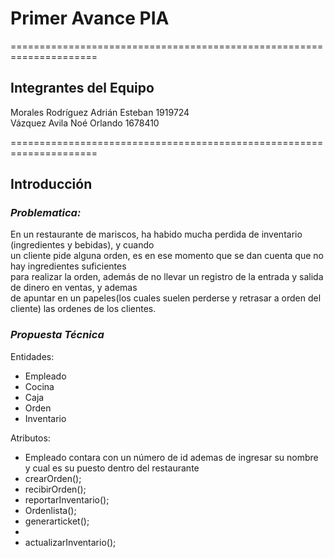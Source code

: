 # Primer Avance PIA
=====================================================================
## Integrantes del Equipo

Morales Rodríguez Adrián Esteban 1919724\
Vázquez Avila Noé Orlando 1678410

=====================================================================
## Introducción

### *Problematica:* 
En un restaurante de mariscos, ha habido mucha perdida de inventario (ingredientes y bebidas), y cuando <br />un cliente pide alguna orden, es en ese momento que se dan cuenta que no hay ingredientes suficientes <br />para realizar la orden, además de no llevar un registro de la entrada y salida de dinero en ventas, y ademas <br />de apuntar en un papeles(los cuales suelen perderse y retrasar a orden del cliente) las ordenes de los clientes.

### *Propuesta Técnica*
Entidades:
- Empleado
- Cocina
- Caja
- Orden
- Inventario

Atributos:
- Empleado contara con un número de id ademas de ingresar su nombre y cual es su puesto dentro del restaurante
- crearOrden();
- recibirOrden();
- reportarInventario();
- Ordenlista();
- generarticket();
- 
- actualizarInventario();
